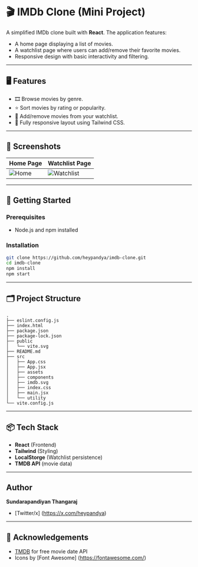 # 🎬 IMDb Clone (Mini Project)

A simplified IMDb clone built with **React**. The application features:

- A home page displaying a list of movies.
- A watchlist page where users can add/remove their favorite movies.
- Responsive design with basic interactivity and filtering.

---

## 🖥️ Features

- 🎞️ Browse movies by genre.
- ⭐ Sort movies by rating or popularity.
- 🧾 Add/remove movies from your watchlist.
- 📱 Fully responsive layout using Tailwind CSS.

---

## 📸 Screenshots

| Home Page                       | Watchlist Page                            |
| ------------------------------- | ----------------------------------------- |
| ![Home](./screenshots/home.png) | ![Watchlist](./screenshots/watchlist.png) |

---

## 🚀 Getting Started

### Prerequisites

- Node.js and npm installed

### Installation

```bash
git clone https://github.com/heypandya/imdb-clone.git
cd imdb-clone
npm install
npm start
```

---

## 🗂️ Project Structure

```
.
├── eslint.config.js
├── index.html
├── package.json
├── package-lock.json
├── public
│   └── vite.svg
├── README.md
├── src
│   ├── App.css
│   ├── App.jsx
│   ├── assets
│   ├── components
│   ├── imdb.svg
│   ├── index.css
│   ├── main.jsx
│   └── utility
└── vite.config.js

```

---

## 📦 Tech Stack

- **React** (Frontend)
- **Tailwind** (Styling)
- **LocalStorge** (Watchlist persistence)
- **TMDB API** (movie data)

---

## Author

**Sundarapandiyan Thangaraj**

- [Twitter/x] (https://x.com/heypandya)

---

## 🌟 Acknowledgements

- [TMDB](https://www.themoviedb.org/) for free movie date API
- Icons by [Font Awesome] (https://fontawesome.com/)
